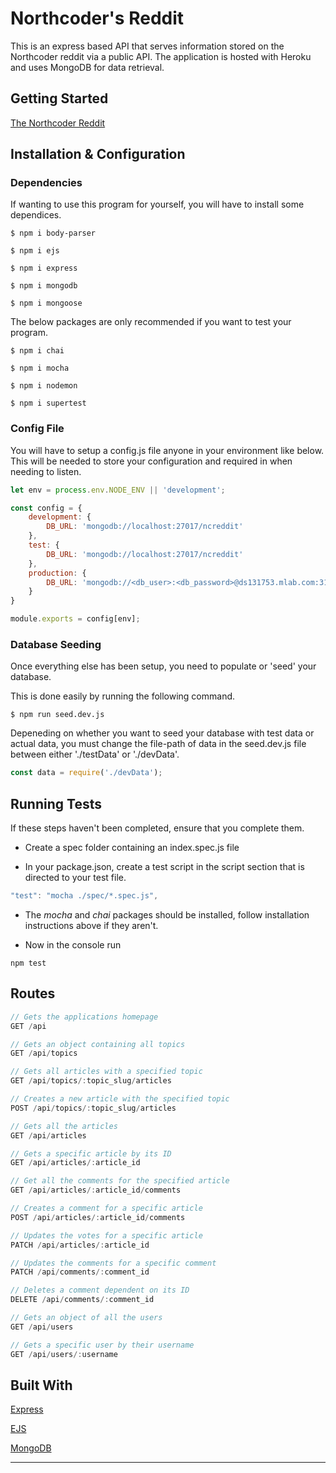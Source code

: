 # Northcoder's Reddit

This is an express based API that serves information stored on the Northcoder reddit via a public API. The application is hosted with Heroku and uses MongoDB for data retrieval.

## Getting Started

[The Northcoder Reddit](https://ncreddit.herokuapp.com/)

## Installation & Configuration

### Dependencies

If wanting to use this program for yourself, you will have to install some dependices.

```
$ npm i body-parser

$ npm i ejs

$ npm i express

$ npm i mongodb

$ npm i mongoose
```

The below packages are only recommended if you want to test your program.

```
$ npm i chai

$ npm i mocha

$ npm i nodemon

$ npm i supertest
```

### Config File

You will have to setup a config.js file anyone in your environment like below. This will be needed to store your configuration and required in when needing to listen.

```js
let env = process.env.NODE_ENV || 'development';

const config = {
    development: {
        DB_URL: 'mongodb://localhost:27017/ncreddit'
    },
    test: {
        DB_URL: 'mongodb://localhost:27017/ncreddit'
    },
    production: {
        DB_URL: 'mongodb://<db_user>:<db_password>@ds131753.mlab.com:31753/db_ncreddit'
    }
}

module.exports = config[env];
```

### Database Seeding

Once everything else has been setup, you need to populate or 'seed' your database. 

This is done easily by running the following command.

```
$ npm run seed.dev.js
```

Depeneding on whether you want to seed your database with test data or actual data, you must change the file-path of data in the seed.dev.js file between either './testData' or './devData'.

```js
const data = require('./devData');
```

## Running Tests

If these steps haven't been completed, ensure that you complete them. 

* Create a spec folder containing an index.spec.js file

* In your package.json, create a test script in the script section that is directed to your test file.

```js
"test": "mocha ./spec/*.spec.js",
```

* The *mocha* and *chai* packages should be installed, follow installation instructions above if they aren't.

* Now in the console run

```
npm test
```

## Routes

```js
// Gets the applications homepage
GET /api

// Gets an object containing all topics
GET /api/topics

// Gets all articles with a specified topic
GET /api/topics/:topic_slug/articles

// Creates a new article with the specified topic
POST /api/topics/:topic_slug/articles

// Gets all the articles
GET /api/articles

// Gets a specific article by its ID
GET /api/articles/:article_id

// Get all the comments for the specified article
GET /api/articles/:article_id/comments

// Creates a comment for a specific article
POST /api/articles/:article_id/comments

// Updates the votes for a specific article
PATCH /api/articles/:article_id

// Updates the comments for a specific comment
PATCH /api/comments/:comment_id

// Deletes a comment dependent on its ID
DELETE /api/comments/:comment_id

// Gets an object of all the users
GET /api/users

// Gets a specific user by their username
GET /api/users/:username
```

## Built With

[Express](https://expressjs.com/)

[EJS](http://ejs.co/)

[MongoDB](https://www.mongodb.com/)

-----------------------------------------------------------------------------------------------------------------------